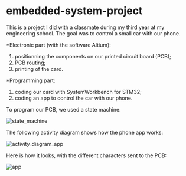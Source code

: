 # embedded-system-project

This is a project I did with a classmate during my third year at my engineering school.
The goal was to control a small car with our phone.

*Electronic part (with the software Altium):
1) positionning the components on our printed circuit board (PCB);
2) PCB routing;
3) printing of the card.

*Programming part:
1) coding our card with SystemWorkbench for STM32;
2) coding an app to control the car with our phone.



To program our PCB, we used a state machine:

![state_machine](https://user-images.githubusercontent.com/46608797/86120365-76f7b600-bad4-11ea-97ca-afef716ad013.png)

The following activity diagram shows how the phone app works:

![activity_diagram_app](https://user-images.githubusercontent.com/46608797/86119811-73affa80-bad3-11ea-80ca-da7767e80786.png)

Here is how it looks, with the different characters sent to the PCB:

![app](https://user-images.githubusercontent.com/46608797/86120730-203eac00-bad5-11ea-8b96-374d101b38b5.png)










